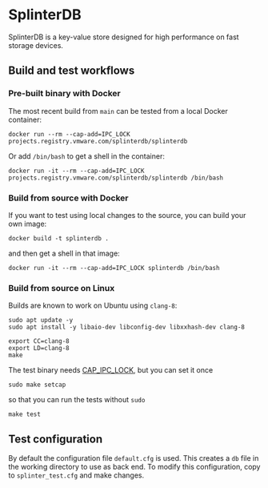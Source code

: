 # SplinterDB
SplinterDB is a key-value store designed for high performance on fast storage devices.

## Build and test workflows

### Pre-built binary with Docker
The most recent build from `main` can be tested from a local Docker container:
```shell
docker run --rm --cap-add=IPC_LOCK projects.registry.vmware.com/splinterdb/splinterdb
```
Or add `/bin/bash` to get a shell in the container:
```shell
docker run -it --rm --cap-add=IPC_LOCK projects.registry.vmware.com/splinterdb/splinterdb /bin/bash
```

### Build from source with Docker
If you want to test using local changes to the source, you can build your own image:
```shell
docker build -t splinterdb .
```
and then get a shell in that image:
```shell
docker run -it --rm --cap-add=IPC_LOCK splinterdb /bin/bash
```

### Build from source on Linux
Builds are known to work on Ubuntu using `clang-8`:
```shell
sudo apt update -y
sudo apt install -y libaio-dev libconfig-dev libxxhash-dev clang-8

export CC=clang-8
export LD=clang-8
make
```

The test binary needs [CAP_IPC_LOCK](https://man7.org/linux/man-pages/man7/capabilities.7.html), but you can set it once
```shell
sudo make setcap
```

so that you can run the tests without `sudo`
```shell
make test
```


## Test configuration
By default the configuration file `default.cfg` is used. This creates a `db` file in the working directory to use as back end. To modify this configuration, copy to `splinter_test.cfg` and make changes.
